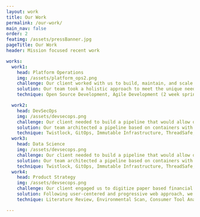 ```yaml
---
layout: work
title: Our Work
permalink: /our-work/
main_nav: false
order: 2
featimg: /assets/pressBanner.jpg
pageTitle: Our Work
header: Mission focused recent work

works:
  work1:
    head: Platform Operations
    img: /assets/platform_ops2.png
    challenge: Our client worked with us to build, maintain, and scale a mission critical public facing application. The application is meant to be used by over 15k users to submit over 40M records of data in only 60 days. Additionally, the application is expected to have significant surge in traffic.
    solution: Our team took a holistic approach to meet the unique needs of the application -- from both application and infrastructure level. We architected a cloud native platform on Kubernetes using microservices with baked in security. At the platform level our team avoided vendor lock-in by provided a flexible architecture and working with open source CNCF solutions for log aggregation, alerting/monitoring, chaos testing, and security. At the application layer, our team built a caching layer using redis, enabled faster writes with cassandra, fault tolerance using Hystrix, and concurrency using Scala. Utilizing this architecture, we built a platform with low latency and high throughput capable of handling the expected surge.
    technique: Open Source Development, Agile Development (2 week sprints), Istio as sidecar, Infrastructure as Code (IaC), Upstream Kubernetes, EFK, Prometheus, Grafana, Redis, Profiling, Scala, Cassandra, PostgreSql, etc.

  work2:
    head: DevSecOps
    img: /assets/devsecops.png
    challenge: Our client needed to build a pipeline that would allow developers, ops, and security folks to collaborate cohesively on the mission while still being agile. Additionally, our client needed infrastructure that would be least trust by default.
    solution: Our team architected a pipeline based on containers with Kubernetes as the orchestration. The pipeline enabled ops engineers to implement the needs of the security team as automated policies in the CI/CD pipeline which further enabled developers to get a clear vision into the needs of the infrastructure at the time of the build. Our team used Istio service mesh to enable authentication, observability, and resiliency at the microservice level. The pipeline was triggered on each merge into master and each pull-request. Each trigger did the following - static & dynamic code analysis, dependency monitoring, base container image CVE and root usage, building the image, storing the image into a private registry, and deployin from the private registry. Additionally, our team utilized GitOps, RBAC, and K8s Admission Control to manage security of the platform.
    technique: Twistlock, GitOps, Immutable Infrastructure, ThreadSafe, Open Container Images, Sidecar pattern, Infrastructure as Code, Trivy, Penentration Testing, Jenkins, etc.
  work3:
    head: Data Science
    img: /assets/devsecops.png
    challenge: Our client needed to build a pipeline that would allow developers, ops, and security folks to collaborate cohesively on the mission while still being agile. Additionally, our client needed infrastructure that would be least trust by default.
    solution: Our team architected a pipeline based on containers with Kubernetes as the orchestration. The pipeline enabled ops engineers to implement the needs of the security team as automated policies in the CI/CD pipeline which further enabled developers to get a clear vision into the needs of the infrastructure at the time of the build. Our team used Istio service mesh to enable authentication, observability, and resiliency at the microservice level. The pipeline was triggered on each merge into master and each pull-request. Each trigger did the following - static & dynamic code analysis, dependency monitoring, base container image CVE and root usage, building the image, storing the image into a private registry, and deployin from the private registry. Additionally, our team utilized GitOps, RBAC, and K8s Admission Control to manage security of the platform.
    technique: Twistlock, GitOps, Immutable Infrastructure, ThreadSafe, Open Container Images, Sidecar pattern, Infrastructure as Code, Trivy, Penentration Testing, Jenkins, etc.
  work4:
    head: Product Strategy
    img: /assets/devsecops.png
    challenge: Our client engaged us to digitize paper based financial educational tools that empower consumers to make better informed decisions about their financial health.
    solution: Following user-centered and progressive web approach, we created mobile-first tools that aligned with product strategy and met the needs of the target consumers. Our team created these tools using a combination of best practices and creative problem solving, including evaluating the current paper based financial tool, analysing market trends, interviewing consumer for their needs and wants, researching industry partnerships and performing competitor research.
    technique: Literature Review, Environmental Scan, Consumer Tool Analysis, Stakeholder and focus group interviews, User personas development, Empathy mapping, Wireframes, Clickable Prototypes, Usability Testing.   

---
```

